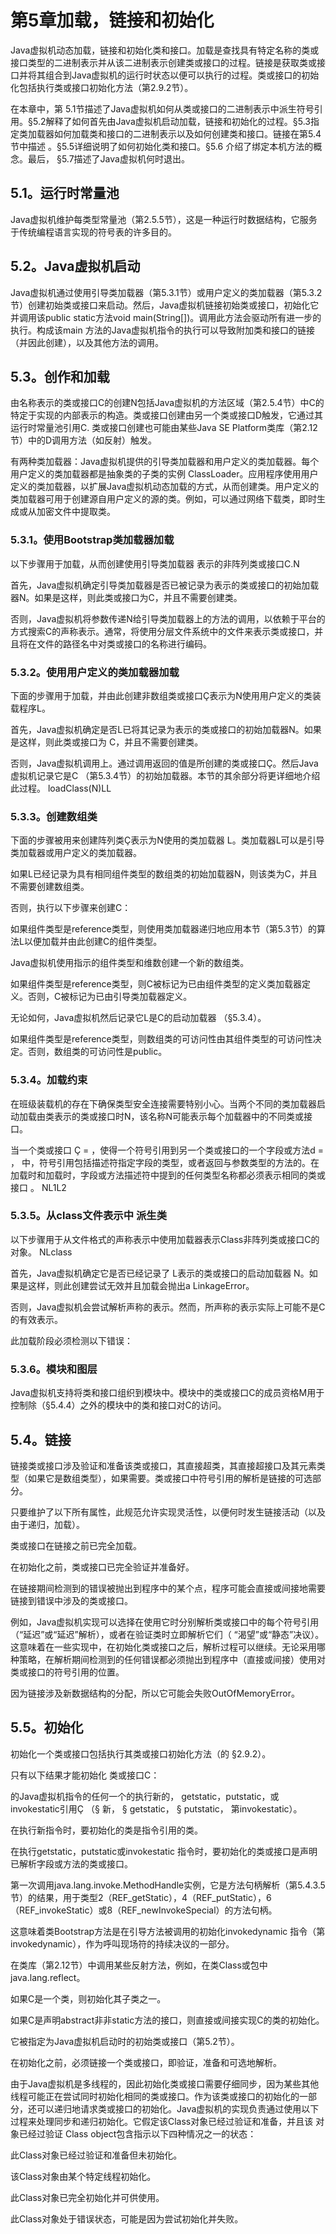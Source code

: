 
# 第5章加载，链接和初始化

Java虚拟机动态加载，链接和初始化类和接口。加载是查找具有特定名称的类或接口类型的二进制表示并从该二进制表示创建类或接口的过程。链接是获取类或接口并将其组合到Java虚拟机的运行时状态以便可以执行的过程。类或接口的初始化包括执行类或接口初始化方法<clinit>（第2.9.2节）。

在本章中，第 5.1节描述了Java虚拟机如何从类或接口的二进制表示中派生符号引用。§5.2解释了如何首先由Java虚拟机启动加载，链接和初始化的过程。§5.3指定类加载器如何加载类和接口的二进制表示以及如何创建类和接口。链接在第5.4节中描述 。§5.5详细说明了如何初始化类和接口。§5.6 介绍了绑定本机方法的概念。最后， §5.7描述了Java虚拟机何时退出。

## 5.1。运行时常量池
Java虚拟机维护每类型常量池（第2.5.5节），这是一种运行时数据结构，它服务于传统编程语言实现的符号表的许多目的。

## 5.2。Java虚拟机启动
Java虚拟机通过使用引导类加载器（第5.3.1节）或用户定义的类加载器（第5.3.2节）创建初始类或接口来启动。然后，Java虚拟机链接初始类或接口，初始化它并调用该public static方法void main(String[])。调用此方法会驱动所有进一步的执行。构成该main 方法的Java虚拟机指令的执行可以导致附加类和接口的链接（并因此创建），以及其他方法的调用。

## 5.3。创作和加载
由名称表示的类或接口C的创建N包括Java虚拟机的方法区域（第2.5.4节）中C的特定于实现的内部表示的构造。类或接口创建由另一个类或接口D触发，它通过其运行时常量池引用C. 类或接口创建也可能由某些Java SE Platform类库（第2.12节）中的D调用方法（如反射）触发。

有两种类加载器：Java虚拟机提供的引导类加载器和用户定义的类加载器。每个用户定义的类加载器都是抽象类的子类的实例 ClassLoader。应用程序使用用户定义的类加载器，以扩展Java虚拟机动态加载的方式，从而创建类。用户定义的类加载器可用于创建源自用户定义的源的类。例如，可以通过网络下载类，即时生成或从加密文件中提取类。

### 5.3.1。使用Bootstrap类加载器加载
以下步骤用于加载，从而创建使用引导类加载器 表示的非阵列类或接口C.N

首先，Java虚拟机确定引导类加载器是否已被记录为表示的类或接口的初始加载器N。如果是这样，则此类或接口为C，并且不需要创建类。

否则，Java虚拟机将参数传递N给引导类加载器上的方法的调用，以依赖于平台的方式搜索C的声称表示。通常，将使用分层文件系统中的文件来表示类或接口，并且将在文件的路径名中对类或接口的名称进行编码。

### 5.3.2。使用用户定义的类加载器加载
下面的步骤用于加载，并由此创建非数组类或接口Ç表示为N使用用户定义的类装载程序L。

首先，Java虚拟机确定是否L已将其记录为表示的类或接口的初始加载器N。如果是这样，则此类或接口为 C，并且不需要创建类。

否则，Java虚拟机调用上。通过调用返回的值是所创建的类或接口Ç。然后Java虚拟机记录它是C （第5.3.4节）的初始加载器。本节的其余部分将更详细地介绍此过程。 loadClass(N)LL

### 5.3.3。创建数组类
下面的步骤被用来创建阵列类Ç表示为N使用的类加载器 L。类加载器L可以是引导类加载器或用户定义的类加载器。

如果L已经记录为具有相同组件类型的数组类的初始加载器N，则该类为C，并且不需要创建数组类。

否则，执行以下步骤来创建C：

如果组件类型是reference类型，则使用类加载器递归地应用本节（第5.3节）的算法L以便加载并由此创建C的组件类型。

Java虚拟机使用指示的组件类型和维数创建一个新的数组类。

如果组件类型是reference类型，则C被标记为已由组件类型的定义类加载器定义。否则，C被标记为已由引导类加载器定义。

无论如何，Java虚拟机然后记录它L是C的启动加载器 （§5.3.4）。

如果组件类型是reference类型，则数组类的可访问性由其组件类型的可访问性决定。否则，数组类的可访问性是public。

### 5.3.4。加载约束
在班级装载机的存在下确保类型安全连接需要特别小心。当两个不同的类加载器启动加载由类表示的类或接口时N，该名称N可能表示每个加载器中的不同类或接口。

当一个类或接口 Ç = ，使得一个符号引用到另一个类或接口的一个字段或方法d = ， 中，符号引用包括描述符指定字段的类型，或者返回与参数类型的方法的。在加载时和加载时，字段或方法描述符中提到的任何类型名称都必须表示相同的类或接口 。 <N1L1><N2L2>NL1L2

### 5.3.5。从class文件表示中 派生类
以下步骤用于从文件格式的声称表示中使用加载器表示Class非阵列类或接口C的对象。 NLclass

首先，Java虚拟机确定它是否已经记录了 L表示的类或接口的启动加载器 N。如果是这样，则此创建尝试无效并且加载会抛出a LinkageError。

否则，Java虚拟机会尝试解析声称的表示。然而，所声称的表示实际上可能不是C的有效表示。

此加载阶段必须检测以下错误：


### 5.3.6。模块和图层
Java虚拟机支持将类和接口组织到模块中。模块中的类或接口C的成员资格M用于控制除（§5.4.4）之外的模块中的类和接口对C的访问。


## 5.4。链接
链接类或接口涉及验证和准备该类或接口，其直接超类，其直接超接口及其元素类型（如果它是数组类型），如果需要。类或接口中符号引用的解析是链接的可选部分。

只要维护了以下所有属性，此规范允许实现灵活性，以便何时发生链接活动（以及由于递归，加载）。

类或接口在链接之前已完全加载。

在初始化之前，类或接口已完全验证并准备好。

在链接期间检测到的错误被抛出到程序中的某个点，程序可能会直接或间接地需要链接到错误中涉及的类或接口。

例如，Java虚拟机实现可以选择在使用它时分别解析类或接口中的每个符号引用（“延迟”或“延迟”解析），或者在验证类时立即解析它们（ “渴望”或“静态”决议）。这意味着在一些实现中，在初始化类或接口之后，解析过程可以继续。无论采用哪种策略，在解析期间检测到的任何错误都必须抛出到程序中（直接或间接）使用对类或接口的符号引用的位置。

因为链接涉及新数据结构的分配，所以它可能会失败OutOfMemoryError。

## 5.5。初始化
初始化一个类或接口包括执行其类或接口初始化方法（的 §2.9.2）。

只有以下结果才能初始化 类或接口C：

的Java虚拟机指令的任何一个的执行新的， getstatic，putstatic，或invokestatic引用Ç （§ 新， § getstatic， § putstatic， 第invokestatic）。

在执行新指令时，要初始化的类是指令引用的类。

在执行getstatic，putstatic或invokestatic 指令时，要初始化的类或接口是声明已解析字段或方法的类或接口。

第一次调用java.lang.invoke.MethodHandle实例，它是方法句柄解析（第5.4.3.5节）的结果，用于类型2（REF_getStatic），4（REF_putStatic），6（REF_invokeStatic）或8（REF_newInvokeSpecial）的方法句柄。

这意味着类Bootstrap方法是在引导方法被调用的初始化invokedynamic 指令（第invokedynamic），作为呼叫现场符的持续决议的一部分。

在类库（第2.12节）中调用某些反射方法，例如，在类Class或包中java.lang.reflect。

如果C是一个类，则初始化其子类之一。

如果C是声明abstract非非static方法的接口，则直接或间接实现C的类的初始化。

它被指定为Java虚拟机启动时的初始类或接口（第5.2节）。

在初始化之前，必须链接一个类或接口，即验证，准备和可选地解析。

由于Java虚拟机是多线程的，因此初始化类或接口需要仔细同步，因为某些其他线程可能正在尝试同时初始化相同的类或接口。作为该类或接口的初始化的一部分，还可以递归地请求类或接口的初始化。Java虚拟机的实现负责通过使用以下过程来处理同步和递归初始化。它假定该Class对象已经过验证和准备，并且该 对象已经过验证 Class object包含指示以下四种情况之一的状态：

此Class对象已经过验证和准备但未初始化。

该Class对象由某个特定线程初始化。

此Class对象已完全初始化并可供使用。

此Class对象处于错误状态，可能是因为尝试初始化并失败。